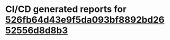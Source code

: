 # CI/CD generated reports for [526fb64d43e9f5da093bf8892bd2652556d8d8b3](https://github.com/hydephp/develop/commit/526fb64d43e9f5da093bf8892bd2652556d8d8b3)
